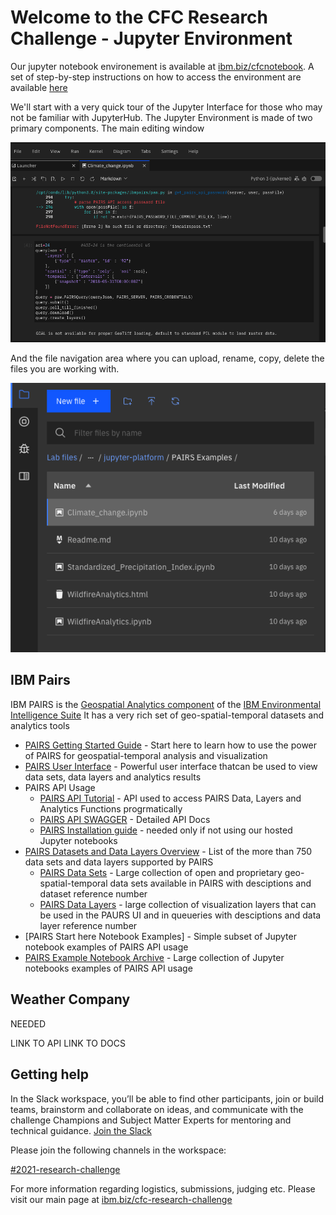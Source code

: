 # Welcome to the CFC Research Challenge - Jupyter Environment


Our jupyter notebook environement is available at [ibm.biz/cfcnotebook](http://ibm.biz/cfcnotebook).  A set of step-by-step instructions on how to access the environment are available [here](https://github.com/academic-initiative/research-challenge-2021/blob/main/jupyter-platform/how-to-access.md)

We'll start with a very quick tour of the Jupyter Interface for those who may not be familiar with JupyterHub.  The Jupyter Environment is made of two primary components.  The main editing window

![image1](images/welcome1.png)

And the file navigation area where you can upload, rename, copy, delete the files you are working with.

![image2](images/welcome2.png)


## IBM Pairs
IBM PAIRS is the [Geospatial Analytics component](https://www.ibm.com/products/environmental-intelligence-suite/geospatial-analytics)  of the [IBM Environmental Intelligence Suite](https://www.ibm.com/products/environmental-intelligence-suite) It has a very rich set of geo-spatial-temporal datasets and analytics tools

- [PAIRS Getting Started Guide](https://github.com/academic-initiative/research-challenge-2021/blob/main/jupyter-platform/PAIRSGettingStartedGuide.pdf) - Start here to learn how to use the power of PAIRS for geospatial-temporal analysis and visualization
- [PAIRS User Interface](https://pairs.res.ibm.com/tutorial/tutorials/gui/index.html)  - Powerful user interface thatcan be used to view data sets, data layers and analytics results
- PAIRS API Usage
  - [PAIRS API Tutorial](https://pairs.res.ibm.com/tutorial/tutorials/api/index.html#) - API used to access PAIRS Data, Layers and Analytics Functions progrmatically
  - [PAIRS API SWAGGER](https://pairs.res.ibm.com/manual/api-doc/#) - Detailed API Docs
  - [PAIRS Installation guide](https://github.com/ibm/ibmpairs) - needed only if not using our hosted Jupyter notebooks
- [PAIRS Datasets and Data Layers Overview](https://github.com/academic-initiative/research-challenge-2021/blob/main/jupyter-platform/PAIRSLayersAndLevelsOverview.pdf) - List of the more than 750 data sets and data layers supported by PAIRS
  - [PAIRS Data Sets](https://github.com/academic-initiative/research-challenge-2021/blob/main/jupyter-platform/EIS%20DataSet%20Report%20July%202021.pdf) - Large collection of open and proprietary geo-spatial-temporal data sets available in PAIRS with desciptions and dataset reference number 
  - [PAIRS Data Layers](https://github.com/academic-initiative/research-challenge-2021/blob/main/jupyter-platform/EIS%20Detail%20Data%20Layer%20Report%20July%202021.pdf) - large collection of visualization layers that can be used in the PAURS UI and in queueries with desciptions and data layer reference number 
- [PAIRS Start here Notebook Examples] - Simple subset of Jupyter notebook examples of PAIRS API usage
- [PAIRS Example Notebook Archive](https://github.ibm.com/physical-analytics/pairs-applications) - Large collection of Jupyter notebooks examples of PAIRS API usage




## Weather Company

NEEDED

LINK TO API
LINK TO DOCS

## Getting help

In the Slack workspace, you’ll be able to find other participants, join or build teams, brainstorm and collaborate on ideas, and communicate with the challenge Champions and Subject Matter Experts for mentoring and technical guidance. [Join the Slack](https://join.slack.com/t/callforcodere-ju79661/shared_invite/zt-uc2w9nn4-zEf9urnpE1c7~EIGJblx_Q)

Please join the following channels in the workspace:

[#2021-research-challenge](https://callforcode-research.slack.com/archives/C02BVGGJDJ7)

For more information regarding logistics, submissions, judging etc. Please visit our main page at [ibm.biz/cfc-research-challenge](https://ibm.biz/cfc-research-challenge)
